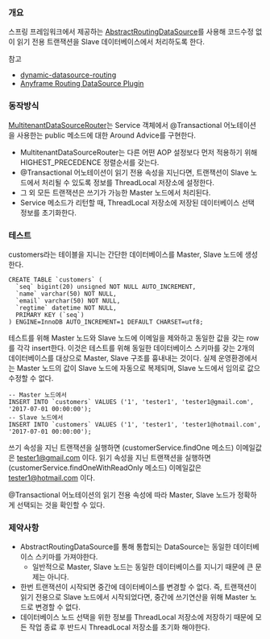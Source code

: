### 개요
스프링 프레임워크에서 제공하는 [AbstractRoutingDataSource](http://docs.spring.io/spring-framework/docs/current/javadoc-api/org/springframework/jdbc/datasource/lookup/AbstractRoutingDataSource.html)를 사용해 코드수정 없이 읽기 전용 트랜잭션을 Slave 데이터베이스에서 처리하도록 한다.

참고
* [dynamic-datasource-routing](http://spring.io/blog/2007/01/23/dynamic-datasource-routing/)
* [Anyframe Routing DataSource Plugin](http://dev.anyframejava.org/docs/anyframe/plugin/optional/routingdatasource/1.0.0/reference/htmlsingle/routingdatasource.html)

### 동작방식

[MultitenantDataSourceRouter](https://github.com/iyboklee/boot-multitenant-datasource/blob/master/src/main/java/com/github/iyboklee/config/mtds/MultitenantDataSourceRouter.java)는 Service 객체에서 @Transactional 어노테이션을 사용한는 public 메소드에 대한 Around Advice를 구현한다.

* MultitenantDataSourceRouter는 다른 어떤 AOP 설정보다 먼저 적용하기 위해 HIGHEST_PRECEDENCE 정렬순서를 갖는다.
* @Transactional 어노테이션이 읽기 전용 속성을 지닌다면, 트랜잭션이 Slave 노드에서 처리될 수 있도록 정보를 ThreadLocal 저장소에 설정한다. 
* 그 외 모든 트랜잭션은 쓰기가 가능한 Master 노드에서 처리된다.
* Service 메소드가 리턴할 때, ThreadLocal 저장소에 저장된 데이터베이스 선택 정보를 초기화한다.

### 테스트

customers라는 테이블을 지니는 간단한 데이터베이스를 Master, Slave 노드에 생성한다.

```
CREATE TABLE `customers` (
  `seq` bigint(20) unsigned NOT NULL AUTO_INCREMENT,
  `name` varchar(50) NOT NULL,
  `email` varchar(50) NOT NULL,
  `regtime` datetime NOT NULL,
  PRIMARY KEY (`seq`)
) ENGINE=InnoDB AUTO_INCREMENT=1 DEFAULT CHARSET=utf8;

```

테스트를 위해 Master 노드와 Slave 노드에 이메일을 제와하고 동일한 값을 갖는 row를 각각 insert한다. 이것은 테스트를 위해 동일한 데이터베이스 스키마를 갖는 2개의 데이터베이스를 대상으로 Master, Slave 구조를 흉내내는 것이다. 실제 운영환경에서는 Master 노드의 값이 Slave 노드에 자동으로 복제되며, Slave 노드에서 임의로 값으 수정할 수 없다.

```
-- Master 노드에서
INSERT INTO `customers` VALUES ('1', 'tester1', 'tester1@gmail.com', '2017-07-01 00:00:00');
-- Slave 노드에서
INSERT INTO `customers` VALUES ('1', 'tester1', 'tester1@hotmail.com', '2017-07-01 00:00:00');
```

쓰기 속성을 지닌 트랜잭션을 실행하면 (customerService.findOne 메소드) 이메일값은 tester1@gmail.com 이다.
읽기 속성을 지닌 트랜잭션을 실행하면 (customerService.findOneWithReadOnly 메소드) 이메일값은 tester1@hotmail.com 이다.

@Transactional 어노테이션의 읽기 전용 속성에 따라 Master, Slave 노드가 정확하게 선택되는 것을 확인할 수 있다.

### 제약사항

* AbstractRoutingDataSource를 통해 통합되는 DataSource는 동일한 데이터베이스 스키마를 가져야한다.
  * 일반적으로 Master, Slave 노드는 동일한 데이터베이스를 지니기 때문에 큰 문제는 아니다.
* 한번 트랜잭션이 시작되면 중간에 데이터베이스를 변경할 수 없다. 즉, 트랜잭션이 읽기 전용으로 Slave 노드에서 시작되었다면, 중간에 쓰기연산을 위해 Master 노드로 변경할 수 없다.
* 데이터베이스 노드 선택을 위한 정보를 ThreadLocal 저장소에 저장하기 때문에 모든 작업 종료 후 반드시 ThreadLocal 저장소를 초기화 해야한다.